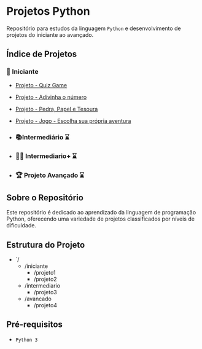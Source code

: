 # Projetos Python

Repositório para estudos da linguagem `Python` e desenvolvimento de projetos do iniciante ao avançado.

## Índice de Projetos

### 🔰 Iniciante 

- [Projeto - Quiz Game](https://github.com/EmersonPenelli/python-projects/tree/main/01%20-%20quiz_game)
- [Projeto - Adivinha o número](https://github.com/EmersonPenelli/python-projects/tree/main/02%20-%20Number_guessing)
- [Projeto - Pedra, Papel e Tesoura](https://github.com/EmersonPenelli/python-projects/tree/main/03%20-%20Rock_paper_scissors)
- [Projeto - Jogo - Escolha sua própria aventura](https://github.com/EmersonPenelli/python-projects/tree/main/04%20-%20Choose_your_own_adventure_game)


- ### 📚Intermediário	⌛

- ### 👨‍💻 Intermediario+ ⌛
  
- ### 🏆 Projeto Avançado ⌛

## Sobre o Repositório

Este repositório é dedicado ao aprendizado da linguagem de programação Python, oferecendo uma variedade de projetos classificados por níveis de dificuldade.

## Estrutura do Projeto

- `/
  - /iniciante
    - /projeto1
    - /projeto2
  - /intermediario
    - /projeto3
  - /avancado
    - /projeto4

## Pré-requisitos

- `Python 3`


